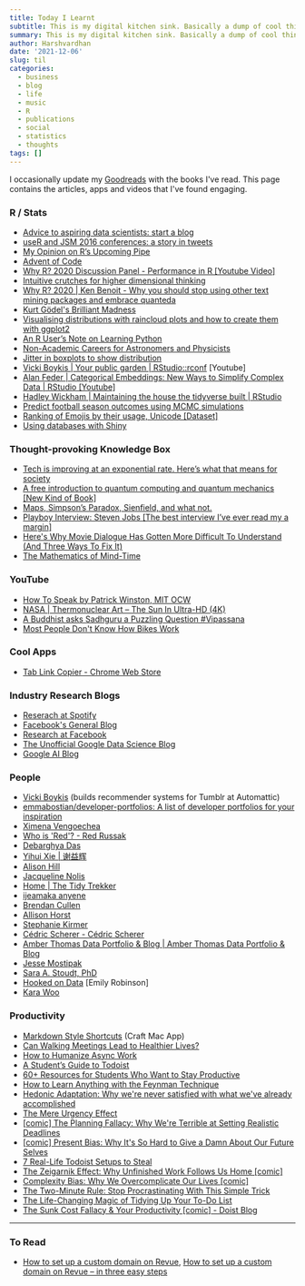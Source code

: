 ```yaml
---
title: Today I Learnt
subtitle: This is my digital kitchen sink. Basically a dump of cool things.
summary: This is my digital kitchen sink. Basically a dump of cool things.
author: Harshvardhan
date: '2021-12-06'
slug: til
categories:
  - business
  - blog
  - life
  - music
  - R
  - publications
  - social
  - statistics
  - thoughts
tags: []
---
```


I occasionally update my [Goodreads](https://www.goodreads.com/user/show/66858367-harshvardhan) with the books I've read. This page contains the articles, apps and videos that I've found engaging.

### R / Stats

- [Advice to aspiring data scientists: start a blog](http://varianceexplained.org/r/start-blog/)
- [useR and JSM 2016 conferences: a story in tweets](http://varianceexplained.org/r/user-jsm-conferences/)
- [My Opinion on R’s Upcoming Pipe](https://www.r-bloggers.com/2020/12/my-opinion-on-rs-upcoming-pipe/)
- [Advent of Code](https://adventofcode.com/)
- [Why R? 2020 Discussion Panel - Performance in R [Youtube Video]](https://www.youtube.com/watch?v=uiEhmKN1RJo)
- [Intuitive crutches for higher dimensional thinking](https://mathoverflow.net/questions/25983/intuitive-crutches-for-higher-dimensional-thinking)
- [Why R? 2020 | Ken Benoit - Why you should stop using other text mining packages and embrace quanteda](https://www.youtube.com/watch?v=9hEvGBu3cnI)
- [Kurt Gödel's Brilliant Madness](https://www.privatdozent.co/p/kurt-godels-brilliant-madness)
- [Visualising distributions with raincloud plots and how to create them with ggplot2](https://www.cedricscherer.com/2021/06/06/visualizing-distributions-with-raincloud-plots-and-how-to-create-them-with-ggplot2/)
- [An R User’s Note on Learning Python](https://rpubs.com/MenaWANG/LearningPython-Automation1)
- [Non-Academic Careers for Astronomers and Physicists](https://speakerdeck.com/juliasilge/non-academic-careers-for-astronomers-and-physicists)
- [Jitter in boxplots to show distribution](https://stackoverflow.com/questions/70227169/how-to-plot-the-points-position-correspond-to-the-boxplots)
- [Vicki Boykis | Your public garden | RStudio::rconf](https://www.youtube.com/watch?v=E5ERSfydB30) [Youtube]
- [Alan Feder | Categorical Embeddings: New Ways to Simplify Complex Data | RStudio [Youtube]](https://www.youtube.com/watch?v=gZSTYE8ODbs)
- [Hadley Wickham | Maintaining the house the tidyverse built | RStudio](https://www.youtube.com/watch?v=izFssYRsLZs&t=1s)
- [Predict football season outcomes using MCMC simulations](https://github.com/curiousily/mcmc-football-prediction)
- [Ranking of Emojis by their usage, Unicode [Dataset]](https://docs.google.com/spreadsheets/d/1Zs13WJYdZL1pNZP0dCIXkWau_tZOjK3mmJz0KNq4I30/edit#gid=196891844)
- [Using databases with Shiny](https://emilyriederer.netlify.app/post/shiny-db/)

### Thought-provoking Knowledge Box

- [Tech is improving at an exponential rate. Here’s what that means for society](https://www.morningbrew.com/emerging-tech/stories/2021/11/24/tech-is-improving-at-an-exponential-rate-here-s-what-that-means-for-society?utm_campaign=mb&utm_medium=newsletter&utm_source=morning_brew&mid=db18db43828180889e38a0bc0e4ac362&uid=MifcoVe3xqQeEeaWE3US3gLv)
- [A free introduction to quantum computing and quantum mechanics [New Kind of Book]](https://quantum.country)
- [Maps, Simpson’s Paradox, Sienfield, and what not.](https://michaelnielsen.org/reinventing_explanation/index.html)
- [Playboy Interview: Steven Jobs [The best interview I’ve ever read my a margin]](https://allaboutstevejobs.com/verbatim/interviews/playboy_1985)
- [Here's Why Movie Dialogue Has Gotten More Difficult To Understand (And Three Ways To Fix It)](https://www.slashfilm.com/673162/heres-why-movie-dialogue-has-gotten-more-difficult-to-understand-and-three-ways-to-fix-it/?s=09)
- [The Mathematics of Mind-Time](https://getpocket.com/explore/item/the-mathematics-of-mind-time)

### YouTube
- [How To Speak by Patrick Winston, MIT OCW](https://www.youtube.com/watch?v=Unzc731iCUY)
- [NASA | Thermonuclear Art – The Sun In Ultra-HD (4K)](https://www.youtube.com/watch?v=6tmbeLTHC_0)
- [A Buddhist asks Sadhguru a Puzzling Question #Vipassana](https://www.youtube.com/watch?v=6OdKZRnmRQ0)
- [Most People Don't Know How Bikes Work](https://www.youtube.com/watch?v=9cNmUNHSBac)

### Cool Apps

- [Tab Link Copier - Chrome Web Store](https://chrome.google.com/webstore/detail/tab-link-copier/ijkpnaifgolhlcfhcfamddnlnfjpjaji/related?hl=en)

### Industry Research Blogs

- [Reserach at Spotify](https://research.atspotify.com/blog/)
- [Facebook's General Blog](https://www.facebook.com/formedia/blog)
- [Research at Facebook](https://research.fb.com/blog/)
- [The Unofficial Google Data Science Blog](https://www.unofficialgoogledatascience.com/)
- [Google AI Blog](https://ai.googleblog.com/)

### People

- [Vicki Boykis](http://vickiboykis.com/) (builds recommender systems for Tumblr at Automattic)
- [emmabostian/developer-portfolios: A list of developer portfolios for your inspiration](https://github.com/emmabostian/developer-portfolios)
- [Ximena Vengoechea](https://www.ximenavengoechea.com/)
- [Who is 'Red'? - Red Russak](http://redrussak.com/)
- [Debarghya Das](http://debarghyadas.com/)
- [Yihui Xie | 谢益辉](https://yihui.org/)
- [Alison Hill](https://www.apreshill.com/)
- [Jacqueline Nolis](https://jnolis.com/)
- [Home | The Tidy Trekker](https://www.thetidytrekker.com/)
- [ijeamaka anyene](https://ijeamaka-anyene.netlify.app/index.html)
- [Brendan Cullen](https://bcullen.rbind.io/)
- [Allison Horst](https://www.allisonhorst.com/)
- [Stephanie Kirmer](https://skirmer.github.io/)
- [Cédric Scherer - Cédric Scherer](https://www.cedricscherer.com/)
- [Amber Thomas Data Portfolio & Blog | Amber Thomas Data Portfolio & Blog](https://amber.rbind.io/)
- [Jesse Mostipak](https://www.jessemaegan.com/)
- [Sara A. Stoudt, PhD](https://sastoudt.github.io/)
- [Hooked on Data](https://hookedondata.org/) [Emily Robinson]
- [Kara Woo](https://karawoo.com/)

### Productivity

- [Markdown Style Shortcuts](https://support.craft.do/hc/en-us/articles/360019555597-Markdown-Style-Shortcuts) (Craft Mac App)
- [Can Walking Meetings Lead to Healthier Lives?](https://blog.doist.com/remote-work-meetings/)
- [How to Humanize Async Work](https://blog.doist.com/humanizing-async-work/)
- [A Student’s Guide to Todoist](https://blog.doist.com/todoist-guide-for-students/)
- [60+ Resources for Students Who Want to Stay Productive](https://blog.doist.com/60-resources-students-stay-productive/)
- [How to Learn Anything with the Feynman Technique](https://blog.doist.com/feynman-technique/)
- [Hedonic Adaptation: Why we're never satisfied with what we've already accomplished](https://blog.doist.com/hedonic-adaptation-comic/)
- [The Mere Urgency Effect](https://blog.doist.com/mere-urgency-effect-comic/)
- [[comic] The Planning Fallacy: Why We're Terrible at Setting Realistic Deadlines](https://blog.doist.com/planning-fallacy-comic/)
- [[comic] Present Bias: Why It's So Hard to Give a Damn About Our Future Selves](https://blog.doist.com/present-bias-comic/)
- [7 Real-Life Todoist Setups to Steal](https://blog.doist.com/todoist-setup/)
- [The Zeigarnik Effect: Why Unfinished Work Follows Us Home [comic]](https://blog.doist.com/zeigarnik-effect-comic/)
- [Complexity Bias: Why We Overcomplicate Our Lives [comic]](https://blog.doist.com/complexity-bias-comic/)
- [The Two-Minute Rule: Stop Procrastinating With This Simple Trick](https://blog.doist.com/two-minute-rule/)
- [The Life-Changing Magic of Tidying Up Your To-Do List](https://blog.doist.com/life-changing-magic-tidying-todoist/)
- [The Sunk Cost Fallacy & Your Productivity [comic] - Doist Blog](https://blog.doist.com/sunk-cost-fallacy-comic/)


----

### To Read

- [How to set up a custom domain on Revue](https://blog.getrevue.co/how-to-set-up-a-custom-domain-on-revue-ab15ea351929), [How to set up a custom domain on Revue – in three easy steps](http://help.getrevue.co/en/articles/395396-how-to-set-up-a-custom-domain-on-revue-in-three-easy-steps)
